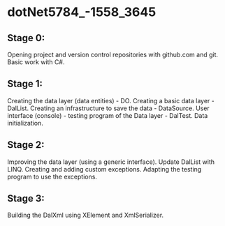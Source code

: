 
# dotNet5784_-1558_3645

## Stage 0:
Opening project and version control repositories with github.com and git.
Basic work with C#.

## Stage 1:
Creating the data layer (data entities) - DO.
Creating a basic data layer - DalList.
Creating an infrastructure to save the data - DataSource.
User interface (console) - testing program of the Data layer - DalTest.
Data initialization.

## Stage 2:
Improving the data layer (using a generic interface).
Update DalList with LINQ.
Creating and adding custom exceptions.
Adapting the testing program to use the exceptions.

## Stage 3:
Building the DalXml using XElement and XmlSerializer.
